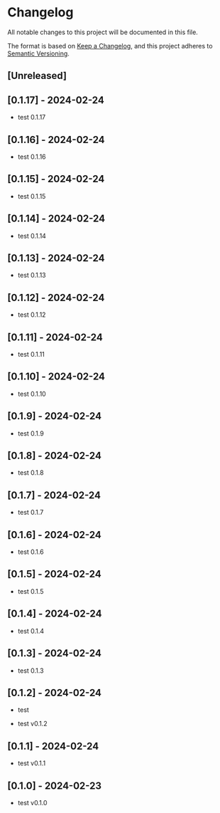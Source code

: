 # Changelog
All notable changes to this project will be documented in this file.

The format is based on [Keep a Changelog](https://keepachangelog.com/en/1.0.0/),
and this project adheres to [Semantic Versioning](https://semver.org/spec/v2.0.0.html).

## [Unreleased]

## [0.1.17] - 2024-02-24
  - test 0.1.17

## [0.1.16] - 2024-02-24
  - test 0.1.16

## [0.1.15] - 2024-02-24
  - test 0.1.15

## [0.1.14] - 2024-02-24
  - test 0.1.14

## [0.1.13] - 2024-02-24
  - test 0.1.13

## [0.1.12] - 2024-02-24
  - test 0.1.12

## [0.1.11] - 2024-02-24
  - test 0.1.11

## [0.1.10] - 2024-02-24
  - test 0.1.10

## [0.1.9] - 2024-02-24
  - test 0.1.9

## [0.1.8] - 2024-02-24
  - test 0.1.8

## [0.1.7] - 2024-02-24
  - test 0.1.7

## [0.1.6] - 2024-02-24
  - test 0.1.6

## [0.1.5] - 2024-02-24
  - test 0.1.5

## [0.1.4] - 2024-02-24
  - test 0.1.4

## [0.1.3] - 2024-02-24
  - test 0.1.3

## [0.1.2] - 2024-02-24
  - test

- test v0.1.2

## [0.1.1] - 2024-02-24

- test v0.1.1

## [0.1.0] - 2024-02-23

- test v0.1.0



